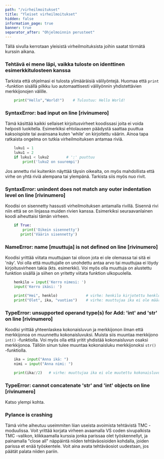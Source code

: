 ```yaml
---
path: "/virheilmoitukset"
title: "Yleiset virheilmoitukset"
hidden: false
information_page: true
banner: true
separator_after: "Ohjelmoinnin perusteet"
---
```


Tällä sivulla kerrotaan yleisistä virheilmoituksista joihin saatat törmätä kurssin aikana.

### Tehtävä ei mene läpi, vaikka tuloste on identtinen esimerkkitulosteen kanssa

Tarkista että ohjelmasi ei tulosta ylimääräisiä välilyöntejä. Huomaa että `print` -funktion sisällä pilkku luo automaattisesti välilyönnin yhdistettävien merkkijonojen välille.

```python
    print("Hello","World!")    # Tulostuu: Hello World!
```

### SyntaxError: bad input on line [rivinumero]

Tämä käsittää kaikki sellaiset kirjoitusvirheet koodissasi joita ei voida helposti luokitella. Esimerkiksi ehtolauseen päädystä saattaa puuttua kaksoispiste tai avainsana kuten 'while' on kirjoitettu väärin. Ainoa tapa ratkaista ongelma on tutkia virheilmoituksen antamaa riviä.

```python
    luku1 = 1
    luku1 = 2
    if luku1 < luku2        # ':' puuttuu
        print('luku2 on suurempi')
```

Jos annettu rivi kuitenkin näyttää täysin oikealta, on myös mahdollista että virhe on yhtä riviä alempana tai ylempänä. Tarkista siis myös nuo rivit.

### SyntaxError: unindent does not match any outer indentation level on line [rivinumero]

Koodisi on sisennetty hassusti virheilmoituksen antamalla rivillä. Sisennä rivi niin että se on linjassa muiden rivien kanssa.
Esimerkiksi seuraavanlainen koodi aiheuttaisi tämän virheen.

```python
    if True:
        print('Oikein sisennetty')
       print('Väärin sisennetty')
```

### NameError: name [muuttuja] is not defined on line [rivinumero]

Koodisi yrittää viitata muuttujaan tai olioon jota ei ole olemassa tai sitä ei 'näy'. Voi olla että muuttujalle on unohdettu antaa arvo tai muuttujaa ei löydy kirjoitusvirheen takia (kts. esimerkki). Voi myös olla muuttuja on alustettu funktion sisällä ja siihen on yritetty viitata funktion ulkopuolella.

```python
    henkilo = input('Kerro nimesi: ')
    input('Kerro ikäsi: ')

    print("Hei", henklo)             # virhe: henkilo kirjotettu henklo
    print("Olet", ika, "vuotias")    # virhe: muuttujaa ika ei ole määritelty
```

### TypeError: unsupported operand type(s) for Add: 'int' and 'str' on line [rivinumero]

Koodisi yrittää yhteenlaskea kokonaisluvun ja merkkijonon ilman että merkkijonoa on muunnettu kokonaisluvuksi. Muista siis muuntaa merkkijono `int()` -funktiolla. Voi myös olla että yritit yhdistää kokonaisluvun osaksi merkkijonoa. Tällöin sinun tulee muuntaa kokonaisluku merkkijonoksi `str()` -funktiolla.

```python
    ika = input("Anna ikä: ")
    nimi = input("Anna nimi: ")

    print(ika//2)   # virhe: muuttujaa ika ei ole muutettu kokonaisluvuksi
```

### TypeError: cannot concatenate 'str' and 'int' objects on line [rivinumero]

Katso ylempi kohta.

### Pylance is crashing

Tämä virhe aiheutuu useimmiten liian useista avoimista tehtävistä TMC -moduulissa.
Voit yrittää korjata virheen avaamalla VS coden sivupalkista TMC -valikon, klikkaamalla kurssia jonka parissaa olet työskennellyt, ja painamalla "close all" näppäintä niiden tehtäväosioiden kohdalla, joiden parissa et enää työskentele.
Voit aina avata tehtäväosiot uudestaan, jos päätät palata niiden pariin.
